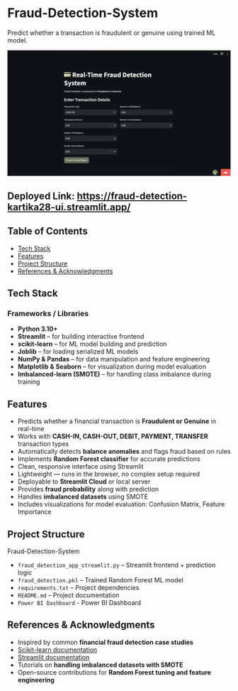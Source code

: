 # Fraud-Detection-System
Predict whether a transaction is fraudulent or genuine using trained ML model.

<img src="https://github.com/kartika28-ui/Fraud-Detection-System/blob/main/fraud-detection.png" width="700"/>

## Deployed Link: https://fraud-detection-kartika28-ui.streamlit.app/
## Table of Contents

- [Tech Stack](#tech-stack-)
- [Features](#features-)
- [Project Structure](#project-structure-)
- [References & Acknowledgments](#references--acknowledgments-)


## Tech Stack

### Frameworks / Libraries
- **Python 3.10+**
- **Streamlit** – for building interactive frontend
- **scikit-learn** – for ML model building and prediction
- **Joblib** – for loading serialized ML models
- **NumPy & Pandas** – for data manipulation and feature engineering
- **Matplotlib & Seaborn** – for visualization during model evaluation
- **Imbalanced-learn (SMOTE)** – for handling class imbalance during training


## Features

- Predicts whether a financial transaction is **Fraudulent or Genuine** in real-time
- Works with **CASH-IN, CASH-OUT, DEBIT, PAYMENT, TRANSFER** transaction types
- Automatically detects **balance anomalies** and flags fraud based on rules
- Implements **Random Forest classifier** for accurate predictions
- Clean, responsive interface using Streamlit
- Lightweight — runs in the browser, no complex setup required
- Deployable to **Streamlit Cloud** or local server
- Provides **fraud probability** along with prediction
- Handles **imbalanced datasets** using SMOTE
- Includes visualizations for model evaluation: Confusion Matrix, Feature Importance


## Project Structure

Fraud-Detection-System
- `fraud_detection_app_streamlit.py`  – Streamlit frontend + prediction logic  
- `fraud_detection.pkl`              – Trained Random Forest ML model  
- `requirements.txt`                 – Project dependencies  
- `README.md`                         – Project documentation  
- `Power BI Dashboard`                - Power BI Dashboard


## References & Acknowledgments

- Inspired by common **financial fraud detection case studies**
- [Scikit-learn documentation](https://scikit-learn.org/stable/documentation.html)  
- [Streamlit documentation](https://docs.streamlit.io/)  
- Tutorials on **handling imbalanced datasets with SMOTE**
- Open-source contributions for **Random Forest tuning and feature engineering**
